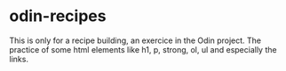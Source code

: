 # odin-recipes
This is only for a recipe building, an exercice in the Odin project. The practice of some html elements like h1, p, strong, ol, ul and especially the links.